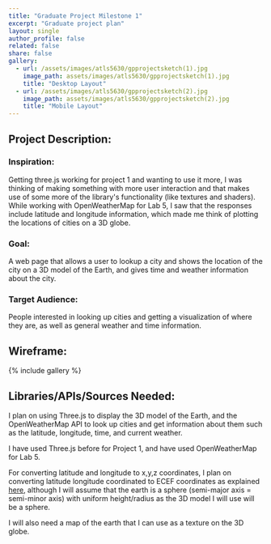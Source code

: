 ```yaml
---
title: "Graduate Project Milestone 1"
excerpt: "Graduate project plan"
layout: single
author_profile: false
related: false
share: false
gallery:
  - url: /assets/images/atls5630/gpprojectsketch(1).jpg
    image_path: assets/images/atls5630/gpprojectsketch(1).jpg
    title: "Desktop Layout"
  - url: /assets/images/atls5630/gpprojectsketch(2).jpg
    image_path: assets/images/atls5630/gpprojectsketch(2).jpg
    title: "Mobile Layout"
---
```


## Project Description:

### Inspiration:
Getting three.js working for project 1 and wanting to use it more, I was thinking of making something with more user interaction and that makes use of some more of the library's functionality (like textures and shaders). While working with OpenWeatherMap for Lab 5, I saw that the responses include latitude and longitude information, which made me think of plotting the locations of cities on a 3D globe.

### Goal:
A web page that allows a user to lookup a city and shows the location of the city on a 3D model of the Earth, and gives time and weather information about the city.

### Target Audience:
People interested in looking up cities and getting a visualization of where they are, as well as general weather and time information.

## Wireframe:

{% include gallery %}

## Libraries/APIs/Sources Needed:
I plan on using Three.js to display the 3D model of the Earth, and the OpenWeatherMap API to look up cities and get information about them such as the latitude, longitude, time, and current weather.

I have used Three.js before for Project 1, and have used OpenWeatherMap for Lab 5.

For converting latitude and longitude to x,y,z coordinates, I plan on converting latitude longitude coordinated to ECEF coordinates as explained [here](https://en.wikipedia.org/wiki/Geographic_coordinate_conversion), although I will assume that the earth is a sphere (semi-major axis = semi-minor axis) with uniform height/radius as the 3D model I will use will be a sphere.

I will also need a map of the earth that I can use as a texture on the 3D globe.
